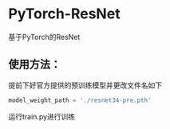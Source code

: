 # PyTorch-ResNet
基于PyTorch的ResNet

## 使用方法：

提前下好官方提供的预训练模型并更改文件名如下 

```python
model_weight_path = './resnet34-pre.pth'
```

运行train.py进行训练
